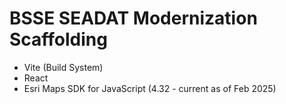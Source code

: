 # BSSE SEADAT Modernization Scaffolding 

- Vite (Build System)
- React
- Esri Maps SDK for JavaScript (4.32 - current as of Feb 2025)

